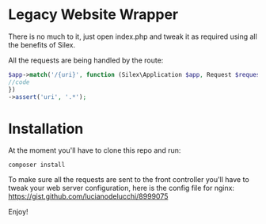Legacy Website Wrapper
======================

There is no much to it, just open index.php and tweak it as required using all the benefits of Silex.

All the requests are being handled by the route:

```php
$app->match('/{uri}', function (Silex\Application $app, Request $request, $uri){
//code
})
->assert('uri', '.*');
```

Installation
============
At the moment you'll have to clone this repo and run:

```
composer install
```

To make sure all the requests are sent to the front controller you'll have to tweak your web server configuration, here is the config file for nginx:
https://gist.github.com/lucianodelucchi/8999075

Enjoy!
